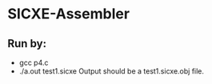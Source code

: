 # SICXE-Assembler
## Run by:
- gcc p4.c
- ./a.out test1.sicxe
Output should be a test1.sicxe.obj file.
